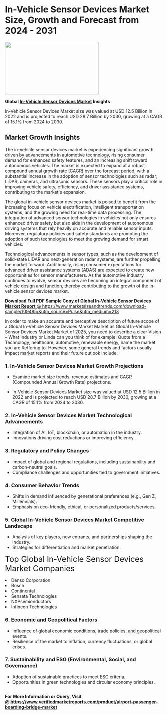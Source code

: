 <H1>In-Vehicle Sensor Devices Market Size, Growth and Forecast from 2024 - 2031</H1><img class="aligncenter size-medium wp-image-584254" src="https://thirdeyenews.in/wp-content/uploads/2024/09/Global-Market-Research-300x168.jpeg" alt="" width="300" height="168" /><p><strong>Global&nbsp;<a href="https://www.marketsizeandtrends.com/download-sample/109485/&amp;utm_source=Pulse&amp;utm_medium=213">In-Vehicle Sensor Devices Market</a> Insights</strong></p><p>In-Vehicle Sensor Devices Market size was valued at USD 12.5 Billion in 2022 and is projected to reach USD 28.7 Billion by 2030, growing at a CAGR of 15.1% from 2024 to 2030.</p><p><h2>Market Growth Insights</h2> <p>The in-vehicle sensor devices market is experiencing significant growth, driven by advancements in automotive technology, rising consumer demand for enhanced safety features, and an increasing shift toward autonomous vehicles. The market is expected to expand at a robust compound annual growth rate (CAGR) over the forecast period, with a substantial increase in the adoption of sensor technologies such as radar, LiDAR, cameras, and ultrasonic sensors. These sensors play a critical role in improving vehicle safety, efficiency, and driver assistance systems, contributing to the market's expansion.</p> <p><a href="#"></a></p> <p>The global in-vehicle sensor devices market is poised to benefit from the increasing focus on vehicle electrification, intelligent transportation systems, and the growing need for real-time data processing. The integration of advanced sensor technologies in vehicles not only ensures enhanced driver safety but also aids in the development of autonomous driving systems that rely heavily on accurate and reliable sensor inputs. Moreover, regulatory policies and safety standards are promoting the adoption of such technologies to meet the growing demand for smart vehicles.</p> <p>Technological advancements in sensor types, such as the development of solid-state LiDAR and next-generation radar systems, are further propelling the market forward. Additionally, rising consumer expectations for advanced driver assistance systems (ADAS) are expected to create new opportunities for sensor manufacturers. As the automotive industry continues to evolve, sensor devices are becoming an integral component of vehicle design and function, thereby contributing to the growth of the in-vehicle sensor devices market.</p> <p><a href="#"></p><p><span class=""><strong>Download Full PDF Sample Copy of Global In-Vehicle Sensor Devices Market Report</strong> @ <a href="https://www.marketsizeandtrends.com/download-sample/109485/&amp;utm_source=Pulse&amp;utm_medium=213" target="_blank">https://www.marketsizeandtrends.com/download-sample/109485/&amp;utm_source=Pulse&amp;utm_medium=213</a></span></p><p>In order to make an accurate and perceptive description of future scope of a Global&nbsp;In-Vehicle Sensor Devices Market Market as Global&nbsp;In-Vehicle Sensor Devices Market Market of 2025, you need to describe a clear Vision &ndash; What Industry or Linda can you think of for example: Quote from a Technology, healthcare, automotive, renewable energy, name the market you are Reffering to. However, some general trends and factors usually impact market reports and their future outlook include:</p><h3>1.&nbsp;<strong>In-Vehicle Sensor Devices Market Growth Projections</strong></h3><ul><li>Examine market size trends, revenue estimates and CAGR (Compounded Annual Growth Rate) projections.</li><li><p>In-Vehicle Sensor Devices Market size was valued at USD 12.5 Billion in 2022 and is projected to reach USD 28.7 Billion by 2030, growing at a CAGR of 15.1% from 2024 to 2030.</p></li></ul><h3>2.&nbsp;<strong>In-Vehicle Sensor Devices Market Technological Advancements</strong></h3><ul><li>Integration of AI, IoT, blockchain, or automation in the industry.</li><li>Innovations driving cost reductions or improving efficiency.</li></ul><h3>3.&nbsp;<strong>Regulatory and Policy Changes</strong></h3><ul><li>Impact of global and regional regulations, including sustainability and carbon-neutral goals.</li><li>Compliance challenges and opportunities tied to government initiatives.</li></ul><h3>4.&nbsp;<strong>Consumer Behavior Trends</strong></h3><ul><li>Shifts in demand influenced by generational preferences (e.g., Gen Z, Millennials).</li><li>Emphasis on eco-friendly, ethical, or personalized products/services.</li></ul><h3>5.&nbsp;<strong>Global In-Vehicle Sensor Devices Market Competitive Landscape</strong></h3><ul><li>Analysis of key players, new entrants, and partnerships shaping the industry.</li><li>Strategies for differentiation and market penetration.</li></ul><p data-pm-slice="1 1 []"><span style="color: inherit; font-family: inherit; font-size: 25px;">Top Global In-Vehicle Sensor Devices Market Companies</span></p><div class="" data-test-id=""><p><li>Denso Corporation</li><li> Bosch</li><li> Continental</li><li> Sensata Technologies</li><li> NXPsemionductors</li><li> Infineon Technologies</li></p></div><h3>6.&nbsp;<strong>Economic and Geopolitical Factors</strong></h3><ul><li>Influence of global economic conditions, trade policies, and geopolitical events.</li><li>Resilience of the market to inflation, currency fluctuations, or global crises.</li></ul><h3>7.&nbsp;<strong>Sustainability and ESG (Environmental, Social, and Governance)</strong></h3><ul><li>Adoption of sustainable practices to meet ESG criteria.</li><li>Opportunities in green technologies and circular economy principles.</li></ul><h2><strong style="font-size: 14px;">For More Information or Query, Visit @&nbsp;</strong><a style="background-color: #ffffff; font-size: 14px;" href="https://www.marketsizeandtrends.com/report/in-vehicle-sensor-devices-market/" target="_blank">https://www.verifiedmarketreports.com/product/airport-passenger-boarding-bridge-market</a></h2>
